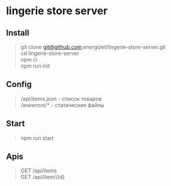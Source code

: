 # lingerie store server

## Install

> git clone git@github.com:energizet/lingerie-store-server.git\
> cd lingerie-store-server\
> npm ci\
> npm run init

## Config

> /api/items.json - список товаров\
> /wwwroot/* - статические файлы

## Start

> npm run start

## Apis

> GET /api/items\
> GET /api/item/{id}